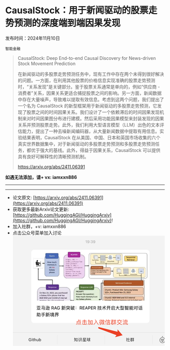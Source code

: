 # CausalStock：用于新闻驱动的股票走势预测的深度端到端因果发现
发布时间：2024年11月10日

`智能金融`
> CausalStock: Deep End-to-end Causal Discovery for News-driven Stock Movement Prediction
>
> 在新闻驱动的多股票走势预测任务中，现有工作中存在两个未得到很好解决的问题。一方面，在利用其他股票的价格信息实现准确的股票走势预测时，“关系发现”是关键部分。鉴于股票关系通常是单向的，例如“供应商 - 消费者”关系，因果关系更适合捕捉股票之间的影响。另一方面，新闻数据中存在大量噪声，导致难以提取有效信息。考虑到这两个问题，我们提出了一个名为 CausalStock 的新型框架用于新闻驱动的多股票走势预测，它发现了股票之间的时间因果关系。我们设计了一个依赖滞后的时间因果发现机制来对时间因果图分布进行建模。然后采用功能因果模型来封装发现的因果关系并预测股票走势。此外，我们利用大型语言模型（LLM）出色的文本评估能力，提出了一种去噪新闻编码器，从大量新闻数据中提取有用信息。实验结果表明，CausalStock 在从美国、中国、日本和英国市场收集的六个真实世界数据集中，对于新闻驱动的多股票走势预测和多股票走势预测任务，都优于强大的基线。此外，得益于因果关系，CausalStock 可以提供具有良好可解释性的清晰预测机制。
>
> https://arxiv.org/abs/2411.06391

**如遇无法添加，请+ vx: iamxxn886**
<hr />


<hr />

- 论文原文: [https://arxiv.org/abs/2411.06391](https://arxiv.org/abs/2411.06391)
- 获取更多最新Arxiv论文更新: [https://github.com/HuggingAGI/HuggingArxiv](https://github.com/HuggingAGI/HuggingArxiv)!
- 加入社群，+v: iamxxn886
- 点击公众号菜单加入讨论
![](https://raw.githubusercontent.com/HuggingAGI/wx_assets/main/2024/07/31/1722434818326-94339e92-22f1-4472-9d27-fed232f70b5d.jpeg)